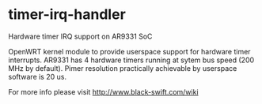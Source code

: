 # timer-irq-handler
Hardware timer IRQ support on AR9331 SoC

OpenWRT kernel module to provide userspace support for hardware timer interrupts. AR9331 has 4 hardware timers running at sytem bus speed (200 MHz by default). Pimer resolution practically achievable by userspace software is 20 us.

For more info please visit http://www.black-swift.com/wiki
